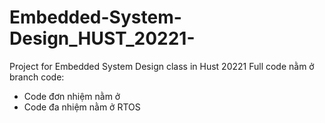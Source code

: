 # Embedded-System-Design_HUST_20221-
Project for Embedded System Design class in Hust 20221
Full code nằm ở branch code:
+ Code đơn nhiệm nằm ở
+ Code đa nhiệm nằm ở RTOS
